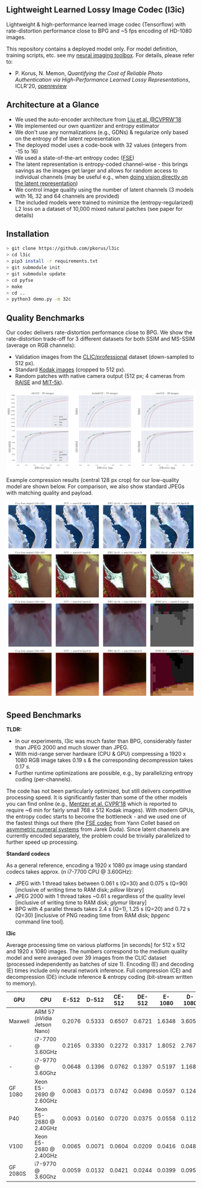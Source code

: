 ## Lightweight Learned Lossy Image Codec (l3ic)

Lightweight & high-performance learned image codec (Tensorflow) with rate-distortion performance close to BPG and ~5 fps encoding of HD-1080 images. 

This repository contains a deployed model only. For model definition, training scripts, etc. see my [neural imaging toolbox](https://github.com/pkorus/neural-imaging). For details, please refer to:

- P. Korus, N. Memon, *Quantifying the Cost of Reliable Photo Authentication via High-Performance Learned Lossy Representations*, ICLR'20, [openreview](https://openreview.net/forum?id=HyxG3p4twS)

## Architecture at a Glance

- We used the auto-encoder architecture from [Liu et al. @CVPRW'18](https://arxiv.org/abs/1806.01496)
- We implemented our own quantizer and entropy estimator
- We don't use any normalizations (e.g., GDNs) & regularize only based on the entropy of the latent representation
- The deployed model uses a code-book with 32 values (integers from -15 to 16)
- We used a state-of-the-art entropy codec ([FSE](https://github.com/Cyan4973/FiniteStateEntropy))
- The latent representation is entropy-coded channel-wise - this brings savings as the images get larger and allows for random access to individual channels (may be useful e.g., when [doing vision directly on the latent representation](https://arxiv.org/abs/1803.06131))
- We control image quality using the number of latent channels (3 models with 16, 32 and 64 channels are provided)
- The included models were trained to minimize the (entropy-regularized) L2 loss on a dataset of 10,000 mixed natural patches (see paper for details)

## Installation

```bash
> git clone https://github.com/pkorus/l3ic
> cd l3ic
> pip3 install -r requirements.txt
> git submodule init
> git submodule update
> cd pyfse
> make
> cd ..
> python3 demo.py -m 32c
```

## Quality Benchmarks

Our codec delivers rate-distortion performance close to BPG. We show the rate-distortion trade-off for 3 different datasets for both SSIM and MS-SSIM (average on RGB channels):

- Validation images from the [CLIC/professional](https://www.compression.cc/) dataset (down-sampled to 512 px).
- Standard [Kodak images](http://r0k.us/graphics/kodak/) (cropped to 512 px).
- Random patches with native camera output (512 px; 4 cameras from [RAISE](http://loki.disi.unitn.it/RAISE/) and [MIT-5k](https://data.csail.mit.edu/graphics/fivek/)).

![Low-quality compression example](docs/dcn_tradeoffs.png)

Example compression results (central 128 px crop) for our low-quality model are shown below. For comparison, we also show standard JPEGs with matching quality and payload.

![Low-quality compression example](docs/jpeg_match_16c.webp)

## Speed Benchmarks

**TLDR:**

- In our experiments, l3ic was much faster than BPG, considerably faster than JPEG 2000 and much slower than JPEG.
- With mid-range server hardware (CPU & GPU) compressing a 1920 x 1080 RGB image takes 0.19 s & the corresponding decompression takes 0.17 s.
- Further runtime optimizations are possible, e.g., by parallelizing entropy coding (per-channels).

The code has not been particularly optimized, but still delivers competitive processing speed. It is significantly faster than some of the other models you can find online (e.g., [Mentzer et al. CVPR'18](https://github.com/fab-jul/imgcomp-cvpr) which is reported to require ~6 min for fairly small 768 x 512 Kodak images). With modern GPUs, the entropy codec starts to become the bottleneck - and we used one of the fastest things out there (the [FSE codec](https://github.com/Cyan4973/FiniteStateEntropy) from Yann Collet based on [asymmetric numeral systems](https://arxiv.org/abs/1311.2540) from Jarek Duda). Since latent channels are currently encoded separately, the problem could be trivially parallelized to further speed up processing.

**Standard codecs**

As a general reference, encoding a 1920 x 1080 px image using standard codecs takes approx. (n i7-7700 CPU @ 3.60GHz):
- JPEG with 1 thread takes between 0.061 s (Q=30) and 0.075 s (Q=90) [inclusive of writing time to RAM disk; *pillow* library]
- JPEG 2000 with 1 thread takes ~0.61 s regardless of the quality level [inclusive of writing time to RAM disk; *glymur* library]
- BPG with 4 parallel threads takes 2.4 s (Q=1), 1.25 s (Q=20) and 0.72 s (Q=30) [inclusive of PNG reading time from RAM disk; *bpgenc* command line tool].

**l3ic**

Average processing time on various platforms [in seconds] for 512 x 512 and 1920 x 1080 images. The numbers correspond to the medium quality model and were averaged over 39 images from the CLIC dataset (processed independently as batches of size 1). Encoding (E) and decoding (E) times include only neural network inference. Full compression (CE) and decompression (DE) include inference & entropy coding (bit-stream written to memory).

| GPU      | CPU                         | E-512  | D-512  | CE-512  | DE-512 | E-1080 | D-1080 | CE-1080 | DE-1080 |
| -------- | --------------------------- | ------ | ------ | ------ | ------ | ------ | ------ | ------ | ------ |
| Maxwell  | ARM 57 (nVidia Jetson Nano) | 0.2076 | 0.5333 | 0.6507 | 0.6721 | 1.6348 | 3.6057 | 4.4978 | 4.9722 | 
| -        | i7-7700 @ 3.60GHz           | 0.2165 | 0.3330 | 0.2272 | 0.3317 | 1.8052 | 2.7678 | 1.8753 | 2.7901 | 
| -        | i7-9770 @ 3.60Ghz           | 0.0648 | 0.1396 | 0.0762 | 0.1397 | 0.5197 | 1.1685 | 0.6080 | 1.1728 | 
| GF 1080  | Xeon E5-2690 @ 2.60GHz      | 0.0083 | 0.0173 | 0.0742 | 0.0498 | 0.0597 | 0.1244 | 0.1805 | 0.1714 | 
| P40      | Xeon E5-2680 @ 2.40GHz      | 0.0093 | 0.0160 | 0.0720 | 0.0375 | 0.0558 | 0.1123 | 0.1895 | 0.1684 | 
| V100     | Xeon E5-2680 @ 2.40GHz      | 0.0065 | 0.0071 | 0.0604 | 0.0209 | 0.0416 | 0.0489 | 0.1735 | 0.0979 | 
| GF 2080S | i7-9770 @ 3.60Ghz           | 0.0059 | 0.0132 | 0.0421 | 0.0244 | 0.0399 | 0.0953 | 0.1343 | 0.1320 |
